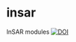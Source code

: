 # insar
InSAR modules
<a href="https://zenodo.org/badge/latestdoi/87330724"><img src="https://zenodo.org/badge/87330724.svg" alt="DOI"></a>

